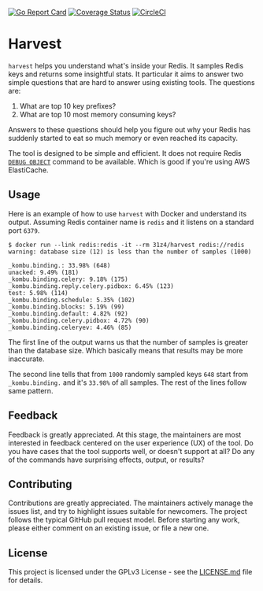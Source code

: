 [![Go Report Card](https://goreportcard.com/badge/github.com/31z4/harvest)](https://goreportcard.com/report/github.com/31z4/harvest)
[![Coverage Status](https://coveralls.io/repos/github/31z4/harvest/badge.svg?branch=master)](https://coveralls.io/github/31z4/harvest?branch=master)
[![CircleCI](https://circleci.com/gh/31z4/harvest.svg?style=svg)](https://circleci.com/gh/31z4/harvest)

# Harvest

`harvest` helps you understand what's inside your Redis. It samples Redis keys and returns some insightful stats. It particular it aims to answer two simple questions that are hard to answer using existing tools. The questions are:

1. What are top 10 key prefixes?
2. What are top 10 most memory consuming keys?

Answers to these questions should help you figure out why your Redis has suddenly started to eat so much memory or even reached its capacity.

The tool is designed to be simple and efficient. It does not require Redis [`DEBUG OBJECT`](https://redis.io/commands/debug-object) command to be available. Which is good if you're using AWS ElastiCache.

## Usage

Here is an example of how to use `harvest` with Docker and understand its output. Assuming Redis container name is `redis` and it listens on a standard port `6379`.

```console
$ docker run --link redis:redis -it --rm 31z4/harvest redis://redis
warning: database size (12) is less than the number of samples (1000)

_kombu.binding.: 33.98% (648)
unacked: 9.49% (181)
_kombu.binding.celery: 9.18% (175)
_kombu.binding.reply.celery.pidbox: 6.45% (123)
test: 5.98% (114)
_kombu.binding.schedule: 5.35% (102)
_kombu.binding.blocks: 5.19% (99)
_kombu.binding.default: 4.82% (92)
_kombu.binding.celery.pidbox: 4.72% (90)
_kombu.binding.celeryev: 4.46% (85)
```

The first line of the output warns us that the number of samples is greater than the database size. Which basically means that results may be more inaccurate.

The second line tells that from `1000` randomly sampled keys `648` start from `_kombu.binding.` and it's `33.98%` of all samples. The rest of the lines follow same pattern.

## Feedback

Feedback is greatly appreciated. At this stage, the maintainers are most interested in feedback centered on the user experience (UX) of the tool. Do you have cases that the tool supports well, or doesn't support at all? Do any of the commands have surprising effects, output, or results?

## Contributing

Contributions are greatly appreciated. The maintainers actively manage the issues list, and try to highlight issues suitable for newcomers. The project follows the typical GitHub pull request model. Before starting any work, please either comment on an existing issue, or file a new one.

## License

This project is licensed under the GPLv3 License - see the [LICENSE.md](LICENSE.md) file for details.
